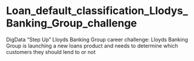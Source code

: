 # Loan_default_classification_Llodys_Banking_Group_challenge
DigData “Step Up” Lloyds Banking Group career challenge: Lloyds Banking Group is launching a new loans product and needs to determine which customers they should lend to or not
